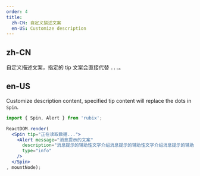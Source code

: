 ```yaml
---
order: 4
title: 
  zh-CN: 自定义描述文案
  en-US: Customize description
---
```


## zh-CN

自定义描述文案，指定的 tip 文案会直接代替 `...`。

## en-US

Customize description content, specified tip content will replace the dots in `Spin`.

````jsx
import { Spin, Alert } from 'rubix';

ReactDOM.render(
  <Spin tip="正在读取数据...">
    <Alert message="消息提示的文案"
      description="消息提示的辅助性文字介绍消息提示的辅助性文字介绍消息提示的辅助性文字介绍"
      type="info"
    />
  </Spin>
, mountNode);
````
